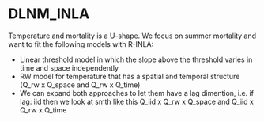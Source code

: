 # DLNM_INLA
Temperature and mortality is a U-shape. We focus on summer mortality and want to fit the following models with R-INLA:
- Linear threshold model in which the slope above the threshold varies in time and space independently
- RW model for temperature that has a spatial and temporal structure (Q_rw x Q_space and Q_rw x Q_time)
- We can expand both approaches to let them have a lag dimention, i.e. if lag: iid then we look at smth like this Q_iid x Q_rw x Q_space and Q_iid x Q_rw x Q_time
